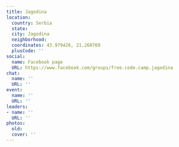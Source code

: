 ```yaml
---
title: Jagodina
location:
  country: Serbia
  state: 
  city: Jagodina
  neighborhood: 
  coordinates: 43.979426, 21.260769
  plusCode: ''
social:
  name: Facebook page
  URL: https://www.facebook.com/groups/free.code.camp.jagodina
chat:
  name: ''
  URL: ''
event:
  name: ''
  URL: ''
leaders:
- name: ''
  URL: ''
photos:
  old: 
  cover: ''
---
```

